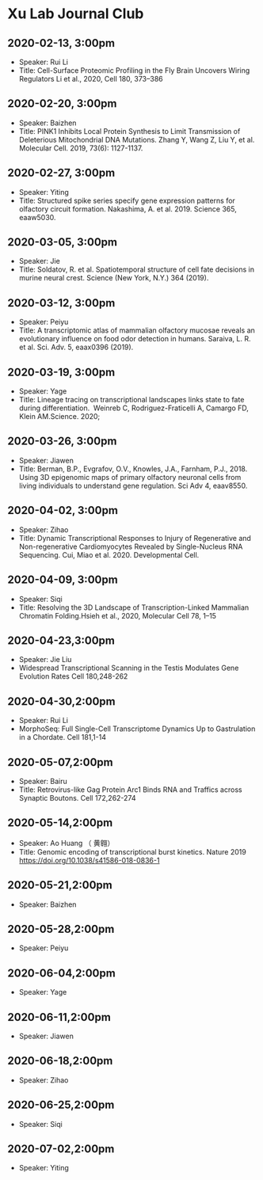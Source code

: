 # Xu Lab Journal Club 

## 2020-02-13, 3:00pm
* Speaker: Rui Li
* Title: Cell-Surface Proteomic Profiling in the Fly Brain Uncovers Wiring Regulators 
  Li et al., 2020, Cell 180, 373–386

## 2020-02-20, 3:00pm
* Speaker: Baizhen 
* Title: PINK1 Inhibits Local Protein Synthesis to Limit Transmission of Deleterious Mitochondrial DNA Mutations. 
  Zhang Y, Wang Z, Liu Y, et al. Molecular Cell. 2019, 73(6): 1127-1137.

## 2020-02-27, 3:00pm
* Speaker: Yiting 
* Title: Structured spike series specify gene expression patterns for olfactory circuit formation. Nakashima, A. et al. 2019. Science 365, eaaw5030.

## 2020-03-05, 3:00pm
* Speaker: Jie 
* Title: Soldatov, R. et al. Spatiotemporal structure of cell fate decisions in murine neural crest. Science (New York, N.Y.) 364 (2019).

## 2020-03-12, 3:00pm
* Speaker: Peiyu 
* Title:  A transcriptomic atlas of mammalian olfactory mucosae reveals an evolutionary influence on food odor detection in humans.
  Saraiva, L. R. et al. Sci. Adv. 5, eaax0396 (2019).
  
## 2020-03-19, 3:00pm
* Speaker: Yage 
* Title:  Lineage tracing on transcriptional landscapes links state to fate during differentiation. 
  Weinreb C, Rodriguez-Fraticelli A, Camargo FD, Klein AM.Science. 2020;

## 2020-03-26, 3:00pm
* Speaker: Jiawen 
* Title: Berman, B.P., Evgrafov, O.V., Knowles, J.A., Farnham, P.J., 2018. Using 3D epigenomic maps of primary olfactory neuronal cells from living individuals to understand gene regulation. Sci Adv 4, eaav8550.

## 2020-04-02, 3:00pm
* Speaker: Zihao 
* Title: Dynamic Transcriptional Responses to Injury of Regenerative and Non-regenerative Cardiomyocytes Revealed by Single-Nucleus RNA Sequencing. Cui, Miao et al. 2020. Developmental Cell.

## 2020-04-09, 3:00pm
* Speaker: Siqi 
* Title: Resolving the 3D Landscape of Transcription-Linked Mammalian Chromatin Folding.Hsieh et al., 2020, Molecular Cell 78, 1–15

## 2020-04-23,3:00pm
* Speaker: Jie Liu
* Widespread Transcriptional Scanning in the Testis Modulates Gene Evolution Rates Cell 180,248-262

## 2020-04-30,2:00pm
* Speaker: Rui Li
*  MorphoSeq: Full Single-Cell Transcriptome Dynamics Up to Gastrulation in a Chordate. Cell 181,1-14

## 2020-05-07,2:00pm
* Speaker: Bairu
* Title: Retrovirus-like Gag Protein Arc1 Binds RNA and Traffics across Synaptic Boutons. Cell 172,262-274

## 2020-05-14,2:00pm
* Speaker: Ao Huang  （ 黄翱）
* Title: Genomic encoding of transcriptional burst kinetics. Nature 2019 https://doi.org/10.1038/s41586-018-0836-1

## 2020-05-21,2:00pm
* Speaker: Baizhen 

## 2020-05-28,2:00pm
* Speaker: Peiyu 

## 2020-06-04,2:00pm
* Speaker: Yage 

## 2020-06-11,2:00pm
* Speaker: Jiawen 

## 2020-06-18,2:00pm
* Speaker: Zihao 

## 2020-06-25,2:00pm
* Speaker: Siqi 

## 2020-07-02,2:00pm 
* Speaker: Yiting 


